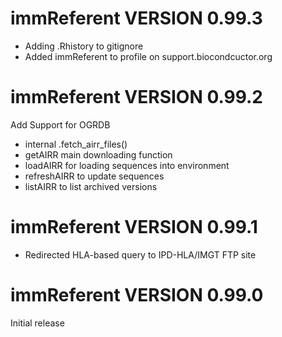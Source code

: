 # immReferent VERSION 0.99.3

* Adding .Rhistory to gitignore
* Added immReferent to profile on support.biocondcuctor.org

# immReferent VERSION 0.99.2

Add Support for OGRDB

* internal .fetch_airr_files()
* getAIRR main downloading function
* loadAIRR for loading sequences into environment
* refreshAIRR to update sequences
* listAIRR to list archived versions

# immReferent VERSION 0.99.1

* Redirected HLA-based query to IPD-HLA/IMGT FTP site


# immReferent VERSION 0.99.0

Initial release

